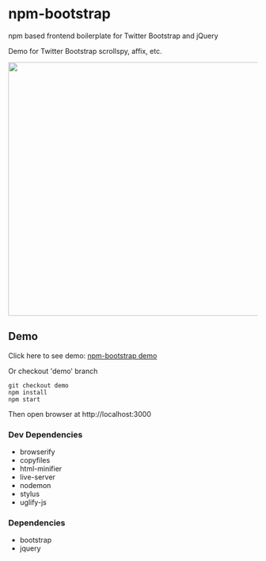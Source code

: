 
# npm-bootstrap

npm based frontend boilerplate for Twitter Bootstrap and jQuery

Demo for Twitter Bootstrap scrollspy, affix, etc.

<img src="https://cloud.githubusercontent.com/assets/2524802/14399447/b683f274-fda1-11e5-95ac-c925274f0c5a.gif" width="512">

## Demo  ##

Click here to see demo: [npm-bootstrap demo](http://chihpenglee.github.io/npm-bootstrap)

Or checkout 'demo' branch 

	git checkout demo
    npm install 
	npm start

Then open browser at http://localhost:3000

### Dev Dependencies

* browserify
* copyfiles
* html-minifier
* live-server
* nodemon
* stylus
* uglify-js

### Dependencies

* bootstrap
* jquery

